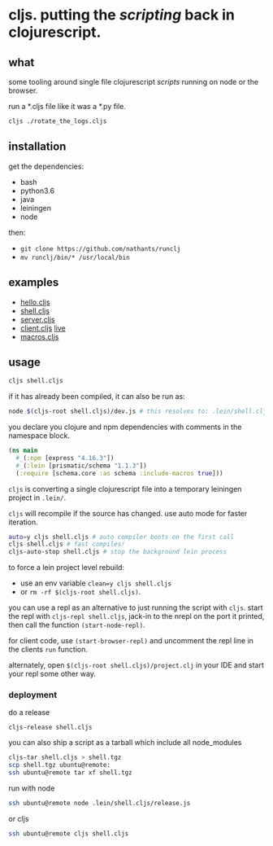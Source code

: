 # cljs. putting the *scripting* back in clojurescript.

## what

some tooling around single file clojurescript *scripts* running on node or the browser.

run a *.cljs file like it was a *.py file.

``` bash
cljs ./rotate_the_logs.cljs
```

## installation

get the dependencies:
- bash
- python3.6
- java
- leiningen
- node

then:
- `git clone https://github.com/nathants/runclj`
- `mv runclj/bin/* /usr/local/bin`

## examples

- [hello.cljs](./examples/hello.cljs)
- [shell.cljs](./examples/shell.cljs)
- [server.cljs](./examples/server.cljs)
- [client.cljs](./examples/client.cljs) [live](https://nathants.com/client.cljs/)
- [macros.cljs](./examples/macros.cljs)

## usage

``` bash
cljs shell.cljs
```

if it has already been compiled, it can also be run as:

``` bash
node $(cljs-root shell.cljs)/dev.js # this resolves to: .lein/shell.cljs/dev.js
```

you declare you clojure and npm dependencies with comments in the namespace block.

``` clojure
(ns main
  #_(:npm [express "4.16.3"])
  #_(:lein [prismatic/schema "1.1.3"])
  (:require [schema.core :as schema :include-macros true]))
```

`cljs` is converting a single clojurescript file into a temporary leiningen project in `.lein/`.

`cljs` will recompile if the source has changed. use auto mode for faster iteration.

``` bash
auto=y cljs shell.cljs # auto compiler boots on the first call
cljs shell.cljs # fast compiles!
cljs-auto-stop shell.cljs # stop the background lein process
```

to force a lein project level rebuild:

- use an env variable `clean=y cljs shell.cljs`
- or `rm -rf $(cljs-root shell.cljs)`.

you can use a repl as an alternative to just running the script with `cljs`. start the repl with `cljs-repl shell.cljs`, jack-in to the nrepl on the port it printed, then call the function `(start-node-repl)`.

for client code, use `(start-browser-repl)` and uncomment the repl line in the clients `run` function.

alternately, open `$(cljs-root shell.cljs)/project.clj` in your IDE and start your repl some other way.

### deployment

do a release

`cljs-release shell.cljs`

you can also ship a script as a tarball which include all node_modules

``` bash
cljs-tar shell.cljs > shell.tgz
scp shell.tgz ubuntu@remote:
ssh ubuntu@remote tar xf shell.tgz
```

run with node

```bash
ssh ubuntu@remote node .lein/shell.cljs/release.js
```

or cljs

```bash
ssh ubuntu@remote cljs shell.cljs
```
